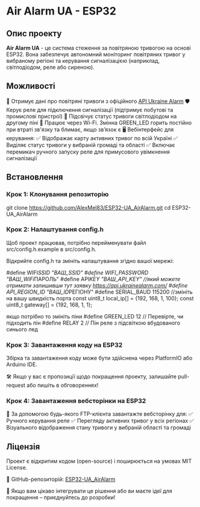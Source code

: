 # Air Alarm UA - ESP32

## Опис проекту

**Air Alarm UA** - це система стеження за повітряною тривогою на основі ESP32. Вона забезпечує автономний моніторинг повітряних тривог у вибраному регіоні та керування сигналізацією (наприклад, світлодіодом, реле або сиреною).

## Можливості

🔔 Отримує дані про повітряні тривоги з офіційного [API Ukraine Alarm](https://api.ukrainealarm.com/)
🛡️ Керує реле для підключення сигналізації (підтримує побутові та промислові пристрої)
🌟 Підсвічує статус тривоги світлодіодом на другому піні
📡 Працює через Wi-Fi. Змінна GREEN_LED горить постійно при втраті зв'язку та блимає, якщо зв’язок є
🖥️ Вебінтерфейс для керування:
✅ Відображає карту активних тривог по всій Україні
✅ Виділяє статус тривоги у вибраній громаді та області
✅ Включає перемикач ручного запуску реле для примусового увімкнення сигналізації

## Встановлення

### Крок 1: Клонування репозиторію

git clone https://github.com/AlexMel83/ESP32-UA_AirAlarm.git
cd ESP32-UA_AirAlarm

### Крок 2: Налаштування config.h

Щоб проект працював, потрібно перейменувати файл src/config.h.example в src/config.h.

Відкрийте config.h та змініть налаштування згідно вашої мережі:

#define WIFI*SSID "ВАШ_SSID"
#define WIFI_PASSWORD "ВАШ_WiFi*ПАРОЛЬ"
#define API*KEY "ВАШ_API_KEY" //який можете отримати залишивши тут заявку https://api.ukrainealarm.com/
#define API_REGION_ID "ВАШ_ID*РЕГІОНУ"
#define SERIAL_BAUD 115200 //змініть на вашу швидкість порта
const uint8_t local_ip[] = {192, 168, 1, 100};
const uint8_t gateway[] = {192, 168, 1, 1};

якщо потрібно то змініть піни
#define GREEN_LED 12 // Перевірте, чи підходить пін
#define RELAY 2 // Пін реле з підсвіткою вбудованого синього лед

### Крок 3: Завантаження коду на ESP32

Збірка та завантаження коду може бути здійснена через PlatformIO або Arduino IDE.

🛠️ Якщо у вас є пропозиції щодо покращення проекту, залишайте pull-request або пишіть в обговореннях!

### Крок 4: Завантаження вебсторінки на ESP32

📂 За допомогою будь-якого FTP-клієнта завантажте вебсторінку для:
✅ Ручного керування реле
✅ Перегляду активних тривог у всіх регіонах
✅ Візуального відображення стану тривоги у вибраній області та громаді

## Ліцензія

Проект є відкритим кодом (open-source) і поширюється на умовах MIT License.

📌 GitHub-репозиторій: [ESP32-UA_AirAlarm](https://github.com/AlexMel83/ESP32-UA_AirAlarm.git)

🚀 Якщо вам цікаво інтегрувати це рішення або ви маєте ідеї для покращення – приєднуйтесь до розробки!
